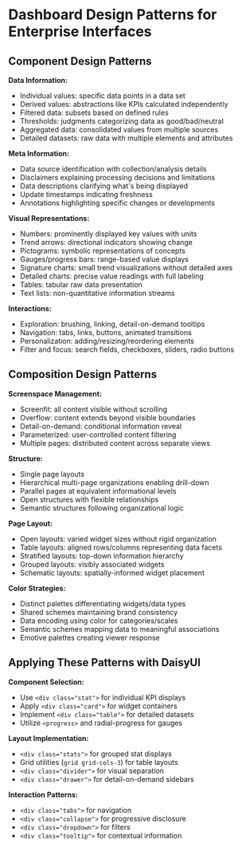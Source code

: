 # Dashboard Design Patterns for Enterprise Interfaces

## Component Design Patterns

**Data Information:**
- Individual values: specific data points in a data set
- Derived values: abstractions like KPIs calculated independently
- Filtered data: subsets based on defined rules
- Thresholds: judgments categorizing data as good/bad/neutral
- Aggregated data: consolidated values from multiple sources
- Detailed datasets: raw data with multiple elements and attributes

**Meta Information:**
- Data source identification with collection/analysis details
- Disclaimers explaining processing decisions and limitations
- Data descriptions clarifying what's being displayed
- Update timestamps indicating freshness
- Annotations highlighting specific changes or developments

**Visual Representations:**
- Numbers: prominently displayed key values with units
- Trend arrows: directional indicators showing change
- Pictograms: symbolic representations of concepts
- Gauges/progress bars: range-based value displays
- Signature charts: small trend visualizations without detailed axes
- Detailed charts: precise value readings with full labeling
- Tables: tabular raw data presentation
- Text lists: non-quantitative information streams

**Interactions:**
- Exploration: brushing, linking, detail-on-demand tooltips
- Navigation: tabs, links, buttons, animated transitions
- Personalization: adding/resizing/reordering elements
- Filter and focus: search fields, checkboxes, sliders, radio buttons

## Composition Design Patterns

**Screenspace Management:**
- Screenfit: all content visible without scrolling
- Overflow: content extends beyond visible boundaries
- Detail-on-demand: conditional information reveal
- Parameterized: user-controlled content filtering
- Multiple pages: distributed content across separate views

**Structure:**
- Single page layouts
- Hierarchical multi-page organizations enabling drill-down
- Parallel pages at equivalent informational levels
- Open structures with flexible relationships
- Semantic structures following organizational logic

**Page Layout:**
- Open layouts: varied widget sizes without rigid organization
- Table layouts: aligned rows/columns representing data facets
- Stratified layouts: top-down information hierarchy
- Grouped layouts: visibly associated widgets
- Schematic layouts: spatially-informed widget placement

**Color Strategies:**
- Distinct palettes differentiating widgets/data types
- Shared schemes maintaining brand consistency
- Data encoding using color for categories/scales
- Semantic schemes mapping data to meaningful associations
- Emotive palettes creating viewer response

## Applying These Patterns with DaisyUI

**Component Selection:**
- Use `<div class="stat">` for individual KPI displays
- Apply `<div class="card">` for widget containers
- Implement `<div class="table">` for detailed datasets
- Utilize `<progress>` and radial-progress for gauges

**Layout Implementation:**
- `<div class="stats">` for grouped stat displays
- Grid utilities (`grid grid-cols-3`) for table layouts
- `<div class="divider">` for visual separation
- `<div class="drawer">` for detail-on-demand sidebars

**Interaction Patterns:**
- `<div class="tabs">` for navigation
- `<div class="collapse">` for progressive disclosure
- `<div class="dropdown">` for filters
- `<div class="tooltip">` for contextual information
